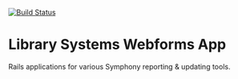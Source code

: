 [![Build Status](https://travis-ci.org/sul-dlss/libsys-webforms.svg?branch=master)](https://travis-ci.org/sul-dlss/libsys-webforms)

# Library Systems Webforms App

Rails applications for various Symphony reporting & updating tools.
